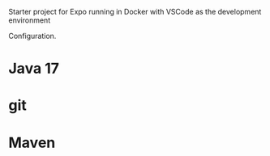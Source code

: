 Starter project for Expo running in Docker with VSCode as the development environment

Configuration. 
	

# Java 17
# git
# Maven